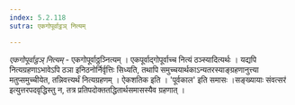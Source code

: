 ```yaml
---
index: 5.2.118
sutra: एकगोपूर्वाट्ठञ् नित्यम्

---
```

_एकगोपूर्वाट्ठञ् नित्यम्_ - एकगोपूर्वाठ्ठञ्नित्यम् । एकपूर्वाद्गोपूर्वाच्च नित्यं ठञ्स्यादित्यर्थः । यद्यपि नित्यग्रहणाऽभावेऽपि ठञा इनिठनोर्निर्वृत्तिः सिध्यति, तथापि समुच्चयार्थकाऽन्यतरस्याङ्ग्रहणानुत्त्या मतुप्समुच्चीयेत, तन्निवत्त्यर्थं नित्यग्रहणम् । ऐकशतिक इति । 'पूर्वकाल' इति समासः ।सङ्ख्यायाः संवत्सर॑ इत्युत्तरपदवृद्धिस्तु न, तत्र प्रतिपदोक्ततद्धितार्थसमासस्यैव ग्रहणात् ।